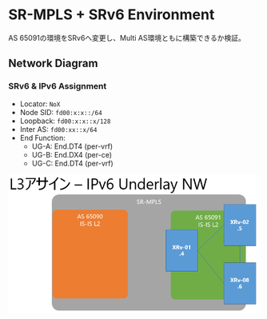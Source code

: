 # SR-MPLS + SRv6 Environment
AS 65091の環境をSRv6へ変更し、Multi AS環境ともに構築できるか検証。

## Network Diagram

### SRv6 & IPv6 Assignment
- Locator: `NoX`
- Node SID: `fd00:x:x::/64`
- Loopback: `fd00:x:x::x/128`
- Inter AS: `fd00:xx::x/64`
- End Function:
  * UG-A: End.DT4 (per-vrf)
  * UG-B: End.DX4 (per-ce)
  * UG-C: End.DT4 (per-vrf)

![IPv6Map](L3_IPv6_AssignMap.PNG)


